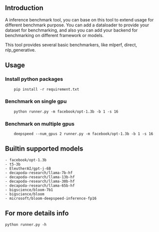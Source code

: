 ## Introduction
   A inference benchmark tool, you can base on this tool to extend usage for different benchmark purpose. You can add a dataloader to provide your dataset for benchmarking, and also you can add your backend for benchmarking on different framework or models.

This tool provides several basic benchmarkers, like mlperf, direct, nlp_generative.

## Usage
### Install python packages
        pip install -r requirement.txt
### Benchmark on single gpu
        python runner.py -m facebook/opt-1.3b -b 1 -s 16
### Benchmark on multiple gpus
        deepspeed --num_gpus 2 runner.py -m facebook/opt-1.3b -b 1 -s 16

## Builtin supported models
    - facebook/opt-1.3b
    - t5-3b
    - EleutherAI/gpt-j-6B
    - decapoda-research/llama-7b-hf
    - decapoda-research/llama-13b-hf
    - decapoda-research/llama-30b-hf
    - decapoda-research/llama-65b-hf 
    - bigscience/bloom-7b1
    - bigscience/bloom
    - microsoft/bloom-deepspeed-inference-fp16

## For more details info
    python runner.py -h
